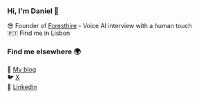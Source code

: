 ### Hi, I'm Daniel 👋

😎 Founder of [Foresthire](https://foresthire.com) - Voice AI interview with a human touch <br />
🇵🇹 Find me in Lisbon

### Find me elsewhere 🌍

🏡 [My blog](https://danielhangan.com) <br />
🐦 [X](https://x.com/danielhangan_)  <br />
👔 [Linkedin](https://www.linkedin.com/in/danielhangan/)
